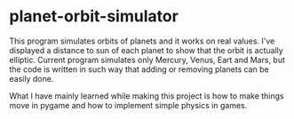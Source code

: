 # planet-orbit-simulator

This program simulates orbits of planets and it works on real values.
I've displayed a distance to sun of each planet to show that the orbit is actually elliptic.
Current program simulates only Mercury, Venus, Eart and Mars, but the code is written in such way that adding or removing planets can be easily done.

What I have mainly learned while making this project is how to make things move in pygame and how to implement simple physics in games.
